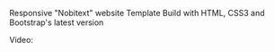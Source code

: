 Responsive "Nobitext" website Template Build with HTML, CSS3 and Bootstrap's latest version

Video:

